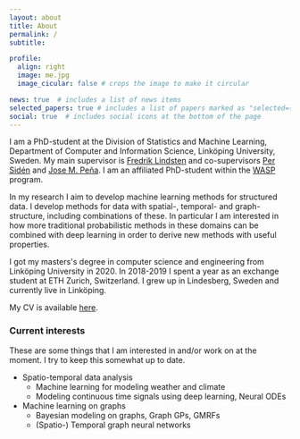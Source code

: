 ```yaml
---
layout: about
title: About
permalink: /
subtitle:

profile:
  align: right
  image: me.jpg
  image_cicular: false # crops the image to make it circular

news: true  # includes a list of news items
selected_papers: true # includes a list of papers marked as "selected={true}"
social: true  # includes social icons at the bottom of the page
---
```


I am a PhD-student at the Division of Statistics and Machine Learning, Department of Computer and Information Science, Linköping University, Sweden.
My main supervisor is [Fredrik Lindsten](https://lindsten.netlify.app/) and co-supervisors [Per Sidén](https://scholar.google.se/citations?user=0UomzRIAAAAJ) and [Jose M. Peña](https://www.ida.liu.se/~jospe50/).
I am an affiliated PhD-student within the [WASP](https://wasp-sweden.org/) program.

In my research I aim to develop machine learning methods for structured data.
I develop methods for data with spatial-, temporal- and graph-structure, including combinations of these.
In particular I am interested in how more traditional probabilistic methods in these domains can be combined with deep learning in order to derive new methods with useful properties.

I got my masters's degree in computer science and engineering from Linköping University in 2020.
In 2018-2019 I spent a year as an exchange student at ETH Zurich, Switzerland.
I grew up in Lindesberg, Sweden and currently live in Linköping.
<!-- I am an avid Linux user and a believer in free and open source software. Openness of ideas, culture and research is very important to me. -->

My CV is available [here](https://raw.githubusercontent.com/joeloskarsson/CV/academic/docs/CV.pdf).

### Current interests
These are some things that I am interested in and/or work on at the moment. I try to keep this somewhat up to date.

* Spatio-temporal data analysis
  * Machine learning for modeling weather and climate
  * Modeling continuous time signals using deep learning, Neural ODEs
* Machine learning on graphs
  * Bayesian modeling on graphs, Graph GPs, GMRFs
  * (Spatio-) Temporal graph neural networks

